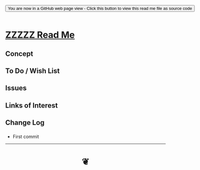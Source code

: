 
<span style=display:none; >[You are now in a GitHub source code view - click this link to view Read Me file as a web page]( https://jaanga.github.io/#xxxxx/README.md "View file as a web page." ) </span>

<div><input type=button class = 'btn btn-secondary btn-sm' onclick="window.location.href='https://github.com/jaanga/jaanga.github.io/blob/master/xxxxx/.md'";
value='You are now in a GitHub web page view - Click this button to view this read me file as source code' ></div>

<br>

# [ZZZZZ Read Me]( #xxxxx/README.md )

<!--
<iframe src=https://jaanga.github.io/xxxxx/xxxxx.html width=100% height=500px >Iframes are not viewable in GitHub source code views</iframe>
_<small>ZZZZZ</small>_

## Full Screen: [ZZZZZ]( https://jaanga.github.io/xxxxx/xxxxx.html )
-->


## Concept


## To Do / Wish List


## Issues




## Links of Interest


## Change Log

###

* First commit


***

# <center title="hello!" ><a href=javascript:window.scrollTo(0,0); style=text-decoration:none; > ❦ </a></center>

